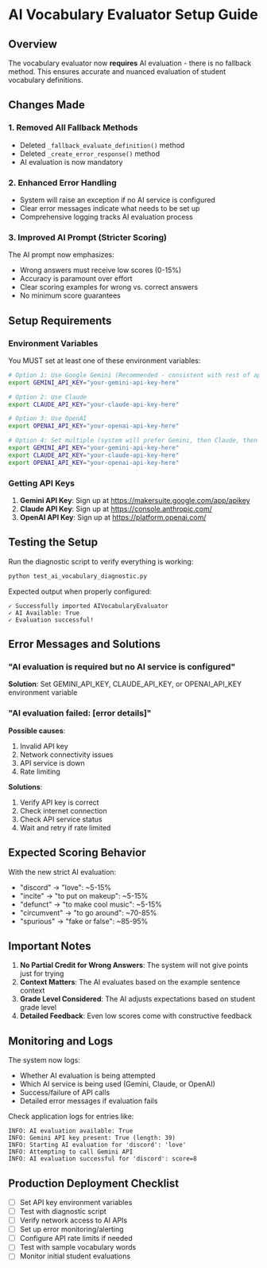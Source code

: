 # AI Vocabulary Evaluator Setup Guide

## Overview
The vocabulary evaluator now **requires** AI evaluation - there is no fallback method. This ensures accurate and nuanced evaluation of student vocabulary definitions.

## Changes Made

### 1. Removed All Fallback Methods
- Deleted `_fallback_evaluate_definition()` method
- Deleted `_create_error_response()` method
- AI evaluation is now mandatory

### 2. Enhanced Error Handling
- System will raise an exception if no AI service is configured
- Clear error messages indicate what needs to be set up
- Comprehensive logging tracks AI evaluation process

### 3. Improved AI Prompt (Stricter Scoring)
The AI prompt now emphasizes:
- Wrong answers must receive low scores (0-15%)
- Accuracy is paramount over effort
- Clear scoring examples for wrong vs. correct answers
- No minimum score guarantees

## Setup Requirements

### Environment Variables
You MUST set at least one of these environment variables:

```bash
# Option 1: Use Google Gemini (Recommended - consistent with rest of app)
export GEMINI_API_KEY="your-gemini-api-key-here"

# Option 2: Use Claude
export CLAUDE_API_KEY="your-claude-api-key-here"

# Option 3: Use OpenAI
export OPENAI_API_KEY="your-openai-api-key-here"

# Option 4: Set multiple (system will prefer Gemini, then Claude, then OpenAI)
export GEMINI_API_KEY="your-gemini-api-key-here"
export CLAUDE_API_KEY="your-claude-api-key-here"
export OPENAI_API_KEY="your-openai-api-key-here"
```

### Getting API Keys
1. **Gemini API Key**: Sign up at https://makersuite.google.com/app/apikey
2. **Claude API Key**: Sign up at https://console.anthropic.com/
3. **OpenAI API Key**: Sign up at https://platform.openai.com/

## Testing the Setup

Run the diagnostic script to verify everything is working:

```bash
python test_ai_vocabulary_diagnostic.py
```

Expected output when properly configured:
```
✓ Successfully imported AIVocabularyEvaluator
✓ AI Available: True
✓ Evaluation successful!
```

## Error Messages and Solutions

### "AI evaluation is required but no AI service is configured"
**Solution**: Set GEMINI_API_KEY, CLAUDE_API_KEY, or OPENAI_API_KEY environment variable

### "AI evaluation failed: [error details]"
**Possible causes**:
1. Invalid API key
2. Network connectivity issues
3. API service is down
4. Rate limiting

**Solutions**:
1. Verify API key is correct
2. Check internet connection
3. Check API service status
4. Wait and retry if rate limited

## Expected Scoring Behavior

With the new strict AI evaluation:
- "discord" → "love": ~5-15%
- "incite" → "to put on makeup": ~5-15%
- "defunct" → "to make cool music": ~5-15%
- "circumvent" → "to go around": ~70-85%
- "spurious" → "fake or false": ~85-95%

## Important Notes

1. **No Partial Credit for Wrong Answers**: The system will not give points just for trying
2. **Context Matters**: The AI evaluates based on the example sentence context
3. **Grade Level Considered**: The AI adjusts expectations based on student grade level
4. **Detailed Feedback**: Even low scores come with constructive feedback

## Monitoring and Logs

The system now logs:
- Whether AI evaluation is being attempted
- Which AI service is being used (Gemini, Claude, or OpenAI)
- Success/failure of API calls
- Detailed error messages if evaluation fails

Check application logs for entries like:
```
INFO: AI evaluation available: True
INFO: Gemini API key present: True (length: 39)
INFO: Starting AI evaluation for 'discord': 'love'
INFO: Attempting to call Gemini API
INFO: AI evaluation successful for 'discord': score=8
```

## Production Deployment Checklist

- [ ] Set API key environment variables
- [ ] Test with diagnostic script
- [ ] Verify network access to AI APIs
- [ ] Set up error monitoring/alerting
- [ ] Configure API rate limits if needed
- [ ] Test with sample vocabulary words
- [ ] Monitor initial student evaluations